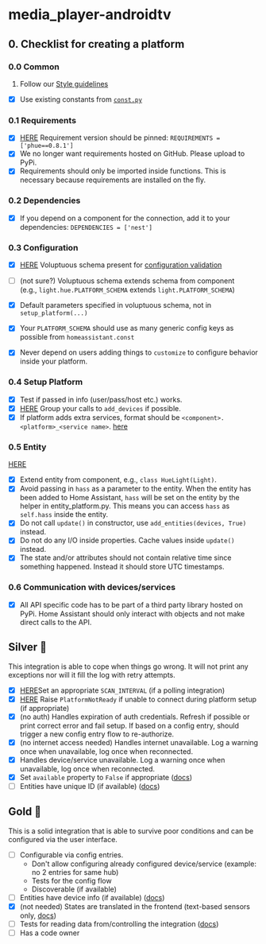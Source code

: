# media_player-androidtv


## 0. Checklist for creating a platform

### 0.0 Common

 1. Follow our [Style guidelines](development_guidelines.md)
- [x] Use existing constants from [`const.py`](https://github.com/home-assistant/home-assistant/blob/dev/homeassistant/const.py)

### 0.1 Requirements

- [x] [HERE](https://github.com/a1ex4/home-assistant/blob/androidtv/homeassistant/components/media_player/androidtv.py#L35) Requirement version should be pinned: `REQUIREMENTS = ['phue==0.8.1']` 
- [x] We no longer want requirements hosted on GitHub. Please upload to PyPi.
- [x] Requirements should only be imported inside functions. This is necessary because requirements are installed on the fly.

### 0.2 Dependencies

- [x] If you depend on a component for the connection, add it to your dependencies: `DEPENDENCIES = ['nest']`

### 0.3 Configuration

- [x] [HERE](https://github.com/a1ex4/home-assistant/blob/androidtv/homeassistant/components/media_player/androidtv.py#L50-L57) Voluptuous schema present for [configuration validation](development_validation.md) 
- [ ] (not sure?) Voluptuous schema extends schema from component<br>(e.g., `light.hue.PLATFORM_SCHEMA` extends `light.PLATFORM_SCHEMA`)
- [x] Default parameters specified in voluptuous schema, not in `setup_platform(...)`
- [x] Your `PLATFORM_SCHEMA` should use as many generic config keys as possible from `homeassistant.const`

- [x] Never depend on users adding things to `customize` to configure behavior inside your platform.

### 0.4 Setup Platform

- [x] Test if passed in info (user/pass/host etc.) works.
- [x] [HERE](https://github.com/a1ex4/home-assistant/blob/androidtv/homeassistant/components/media_player/androidtv.py#L150) Group your calls to `add_devices` if possible. 
- [x] If platform adds extra services, format should be `<component>.<platform>_<service name>`. [here](https://github.com/a1ex4/home-assistant/blob/androidtv/homeassistant/components/media_player/androidtv.py#L173)

### 0.5 Entity
[HERE](https://github.com/a1ex4/home-assistant/blob/androidtv/homeassistant/components/media_player/androidtv.py#L176)
- [x] Extend entity from component, e.g., `class HueLight(Light)`.
- [x] Avoid passing in `hass` as a parameter to the entity. When the entity has been added to Home Assistant, `hass` will be set on the entity by the helper in entity_platform.py. This means you can access `hass` as `self.hass` inside the entity.
- [x] Do not call `update()` in constructor, use `add_entities(devices, True)` instead.
- [x] Do not do any I/O inside properties. Cache values inside `update()` instead.
- [x] The state and/or attributes should not contain relative time since something happened. Instead it should store UTC timestamps.

### 0.6 Communication with devices/services

- [x] All API specific code has to be part of a third party library hosted on PyPi. Home Assistant should only interact with objects and not make direct calls to the API.

## Silver 🥈

This integration is able to cope when things go wrong. It will not print any exceptions nor will it fill the log with retry attempts.

- [x] [HERE](https://github.com/a1ex4/home-assistant/blob/androidtv/homeassistant/components/media_player/androidtv.py#L202)Set an appropriate `SCAN_INTERVAL` (if a polling integration) 
- [x] [HERE](https://github.com/a1ex4/home-assistant/blob/androidtv/homeassistant/components/media_player/androidtv.py#L115-L148) Raise `PlatformNotReady` if unable to connect during platform setup (if appropriate) 
- [x] (no auth) Handles expiration of auth credentials. Refresh if possible or print correct error and fail setup. If based on a config entry, should trigger a new config entry flow to re-authorize.
- [x] (no internet access needed) Handles internet unavailable. Log a warning once when unavailable, log once when reconnected.
- [x] Handles device/service unavailable. Log a warning once when unavailable, log once when reconnected.
- [x] Set `available` property to `False` if appropriate ([docs](entity_index.md#generic-properties))
- [ ] Entities have unique ID (if available) ([docs](entity_registry_index.md#unique-id-requirements))

## Gold 🥇

This is a solid integration that is able to survive poor conditions and can be configured via the user interface.

- [ ] Configurable via config entries.
  - Don't allow configuring already configured device/service (example: no 2 entries for same hub)
  - Tests for the config flow
  - Discoverable (if available)
- [ ] Entities have device info (if available) ([docs](device_registry_index.md#defining-devices))
- [x] (not needed) States are translated in the frontend (text-based sensors only, [docs](internationalization_index.md))
- [ ] Tests for reading data from/controlling the integration ([docs](development_testing.md))
- [ ] Has a code owner
